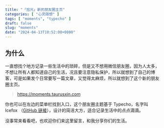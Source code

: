 ```yaml
---
title: "「拾光」新的朋友圈主页"
categories: [ "心灵随想" ]
tags: [ "moments", "typecho" ]
draft: false
slug: "moments"
date: "2024-04-13T10:52:00+0800"
---
```


## 为什么

一直想找个地方记录一些生活中的琐碎，但是又不想用微信朋友圈，因为人太多，不想让所有人都知道自己的生活，况且要注意隐私保护，所以就想到了自己的博客，可是如果发个日常要写一篇文章，又觉得太麻烦，所以就想到了这个新的朋友圈主页。

> <https://moments.taurusxin.com>

你也可以在左边的菜单栏找到入口，这个朋友圈主题基于 Typecho，名字叫 Icefox （[GitHub 链接](https://github.com/xiaopanglian/icefox)），设计的简洁大方，适合记录生活中的点点滴滴。

没事常来看看吧，也欢迎你们来这里留言，和我分享你们的生活。
